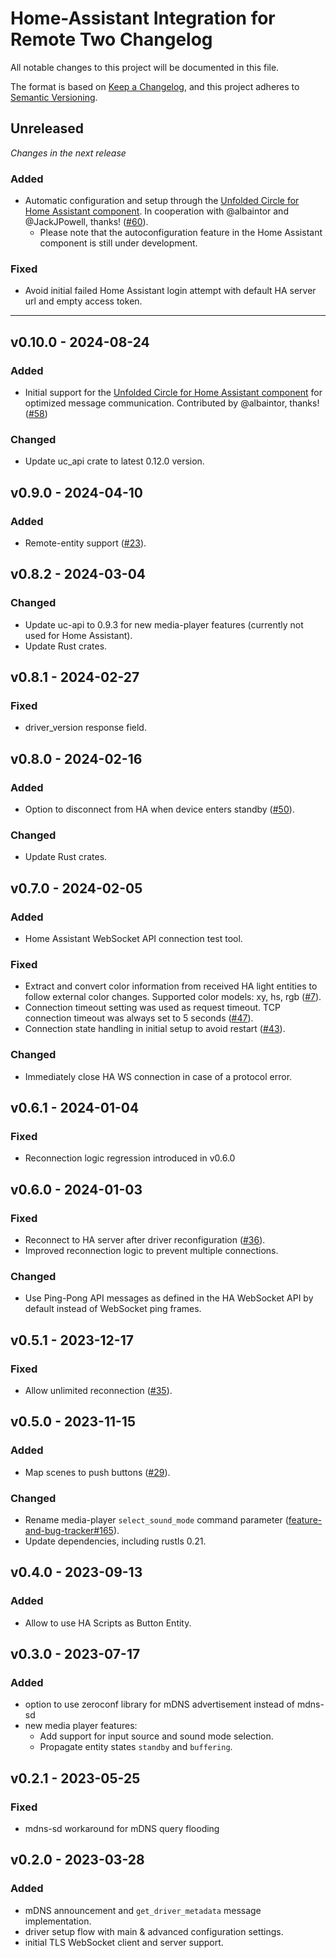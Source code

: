 # Home-Assistant Integration for Remote Two Changelog
All notable changes to this project will be documented in this file.

The format is based on [Keep a Changelog](https://keepachangelog.com/en/1.0.0/),
and this project adheres to [Semantic Versioning](https://semver.org/spec/v2.0.0.html).

## Unreleased

_Changes in the next release_

### Added
- Automatic configuration and setup through the [Unfolded Circle for Home Assistant component](https://github.com/JackJPowell/hass-unfoldedcircle). In cooperation with @albaintor and @JackJPowell, thanks! ([#60](https://github.com/unfoldedcircle/integration-home-assistant/pull/60)).  
  - Please note that the autoconfiguration feature in the Home Assistant component is still under development. 
### Fixed
- Avoid initial failed Home Assistant login attempt with default HA server url and empty access token.

---

## v0.10.0 - 2024-08-24
### Added
- Initial support for the [Unfolded Circle for Home Assistant component](https://github.com/JackJPowell/hass-unfoldedcircle) for optimized message communication. Contributed by @albaintor, thanks! ([#58](https://github.com/unfoldedcircle/integration-home-assistant/pull/58))

### Changed
- Update uc_api crate to latest 0.12.0 version.

## v0.9.0 - 2024-04-10
### Added
- Remote-entity support ([#23](https://github.com/unfoldedcircle/integration-home-assistant/issues/23)).

## v0.8.2 - 2024-03-04
### Changed
- Update uc-api to 0.9.3 for new media-player features (currently not used for Home Assistant).
- Update Rust crates.

## v0.8.1 - 2024-02-27
### Fixed
- driver_version response field.

## v0.8.0 - 2024-02-16
### Added
- Option to disconnect from HA when device enters standby ([#50](https://github.com/unfoldedcircle/integration-home-assistant/issues/50)).
### Changed
- Update Rust crates.

## v0.7.0 - 2024-02-05
### Added
- Home Assistant WebSocket API connection test tool.
### Fixed
- Extract and convert color information from received HA light entities to follow external color changes. Supported color models: xy, hs, rgb ([#7](https://github.com/unfoldedcircle/integration-home-assistant/issues/7)).
- Connection timeout setting was used as request timeout. TCP connection timeout was always set to 5 seconds ([#47](https://github.com/unfoldedcircle/integration-home-assistant/issues/47)).
- Connection state handling in initial setup to avoid restart ([#43](https://github.com/unfoldedcircle/integration-home-assistant/issues/43)).
### Changed
- Immediately close HA WS connection in case of a protocol error.

## v0.6.1 - 2024-01-04
### Fixed
- Reconnection logic regression introduced in v0.6.0

## v0.6.0 - 2024-01-03
### Fixed
- Reconnect to HA server after driver reconfiguration ([#36](https://github.com/unfoldedcircle/integration-home-assistant/issues/36)).
- Improved reconnection logic to prevent multiple connections.

### Changed
- Use Ping-Pong API messages as defined in the HA WebSocket API by default instead of WebSocket ping frames.

## v0.5.1 - 2023-12-17
### Fixed
- Allow unlimited reconnection ([#35](https://github.com/unfoldedcircle/integration-home-assistant/issues/35)).

## v0.5.0 - 2023-11-15
### Added
- Map scenes to push buttons ([#29](https://github.com/unfoldedcircle/integration-home-assistant/issues/29)).

### Changed
- Rename media-player `select_sound_mode` command parameter ([feature-and-bug-tracker#165](https://github.com/unfoldedcircle/feature-and-bug-tracker/issues/165)).
- Update dependencies, including rustls 0.21.

## v0.4.0 - 2023-09-13
### Added
- Allow to use HA Scripts as Button Entity.

## v0.3.0 - 2023-07-17
### Added
- option to use zeroconf library for mDNS advertisement instead of mdns-sd
- new media player features:
  - Add support for input source and sound mode selection.
  - Propagate entity states `standby` and `buffering`.

## v0.2.1 - 2023-05-25
### Fixed
- mdns-sd workaround for mDNS query flooding

## v0.2.0 - 2023-03-28
### Added
- mDNS announcement and `get_driver_metadata` message implementation.
- driver setup flow with main & advanced configuration settings.
- initial TLS WebSocket client and server support.
